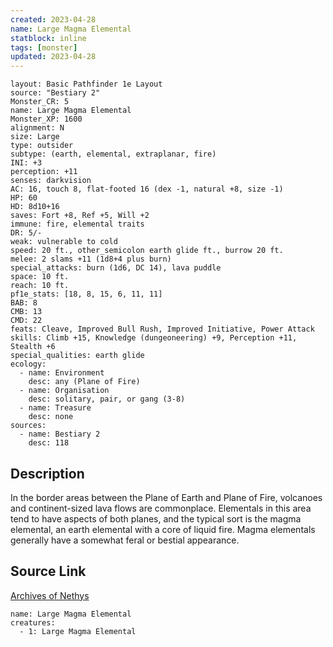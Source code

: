 ```yaml
---
created: 2023-04-28
name: Large Magma Elemental
statblock: inline
tags: [monster]
updated: 2023-04-28
---
```

```statblock
layout: Basic Pathfinder 1e Layout
source: "Bestiary 2"
Monster_CR: 5
name: Large Magma Elemental
Monster_XP: 1600
alignment: N
size: Large
type: outsider
subtype: (earth, elemental, extraplanar, fire)
INI: +3
perception: +11
senses: darkvision
AC: 16, touch 8, flat-footed 16 (dex -1, natural +8, size -1)
HP: 60
HD: 8d10+16
saves: Fort +8, Ref +5, Will +2
immune: fire, elemental traits
DR: 5/-
weak: vulnerable to cold
speed: 20 ft., other_semicolon earth glide ft., burrow 20 ft.
melee: 2 slams +11 (1d8+4 plus burn)
special_attacks: burn (1d6, DC 14), lava puddle
space: 10 ft.
reach: 10 ft.
pf1e_stats: [18, 8, 15, 6, 11, 11]
BAB: 8
CMB: 13
CMD: 22
feats: Cleave, Improved Bull Rush, Improved Initiative, Power Attack
skills: Climb +15, Knowledge (dungeoneering) +9, Perception +11, Stealth +6
special_qualities: earth glide
ecology:
  - name: Environment
    desc: any (Plane of Fire)
  - name: Organisation
    desc: solitary, pair, or gang (3-8)
  - name: Treasure
    desc: none
sources:
  - name: Bestiary 2
    desc: 118
```
## Description
In the border areas between the Plane of Earth and Plane of Fire, volcanoes and continent-sized lava flows are commonplace. Elementals in this area tend to have aspects of both planes, and the typical sort is the magma elemental, an earth elemental with a core of liquid fire. Magma elementals generally have a somewhat feral or bestial appearance.
## Source Link
[Archives of Nethys](https://aonprd.com/MonsterDisplay.aspx?ItemName=Large%20Magma%20Elemental)
```encounter-table
name: Large Magma Elemental
creatures:
  - 1: Large Magma Elemental
```
